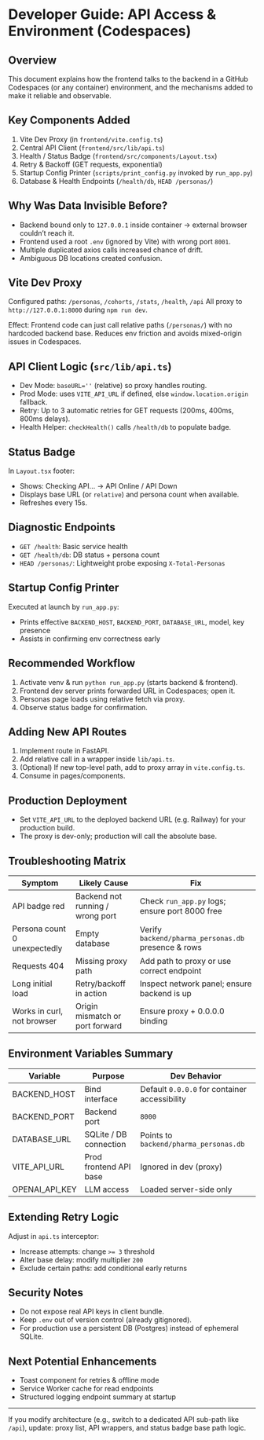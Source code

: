 # Developer Guide: API Access & Environment (Codespaces)

## Overview
This document explains how the frontend talks to the backend in a GitHub Codespaces (or any container) environment, and the mechanisms added to make it reliable and observable.

## Key Components Added
1. Vite Dev Proxy (in `frontend/vite.config.ts`)
2. Central API Client (`frontend/src/lib/api.ts`)
3. Health / Status Badge (`frontend/src/components/Layout.tsx`)
4. Retry & Backoff (GET requests, exponential)
5. Startup Config Printer (`scripts/print_config.py` invoked by `run_app.py`)
6. Database & Health Endpoints (`/health/db`, `HEAD /personas/`)

## Why Was Data Invisible Before?
- Backend bound only to `127.0.0.1` inside container → external browser couldn’t reach it.
- Frontend used a root `.env` (ignored by Vite) with wrong port `8001`.
- Multiple duplicated axios calls increased chance of drift.
- Ambiguous DB locations created confusion.

## Vite Dev Proxy
Configured paths: `/personas`, `/cohorts`, `/stats`, `/health`, `/api`
All proxy to `http://127.0.0.1:8000` during `npm run dev`.

Effect: Frontend code can just call relative paths (`/personas/`) with no hardcoded backend base. Reduces env friction and avoids mixed-origin issues in Codespaces.

## API Client Logic (`src/lib/api.ts`)
- Dev Mode: `baseURL=''` (relative) so proxy handles routing.
- Prod Mode: uses `VITE_API_URL` if defined, else `window.location.origin` fallback.
- Retry: Up to 3 automatic retries for GET requests (200ms, 400ms, 800ms delays).
- Health Helper: `checkHealth()` calls `/health/db` to populate badge.

## Status Badge
In `Layout.tsx` footer:
- Shows: Checking API… → API Online / API Down
- Displays base URL (or `relative`) and persona count when available.
- Refreshes every 15s.

## Diagnostic Endpoints
- `GET /health`: Basic service health
- `GET /health/db`: DB status + persona count
- `HEAD /personas/`: Lightweight probe exposing `X-Total-Personas`

## Startup Config Printer
Executed at launch by `run_app.py`:
- Prints effective `BACKEND_HOST`, `BACKEND_PORT`, `DATABASE_URL`, model, key presence
- Assists in confirming env correctness early

## Recommended Workflow
1. Activate venv & run `python run_app.py` (starts backend & frontend).
2. Frontend dev server prints forwarded URL in Codespaces; open it.
3. Personas page loads using relative fetch via proxy.
4. Observe status badge for confirmation.

## Adding New API Routes
1. Implement route in FastAPI.
2. Add relative call in a wrapper inside `lib/api.ts`.
3. (Optional) If new top-level path, add to proxy array in `vite.config.ts`.
4. Consume in pages/components.

## Production Deployment
- Set `VITE_API_URL` to the deployed backend URL (e.g. Railway) for your production build.
- The proxy is dev-only; production will call the absolute base.

## Troubleshooting Matrix
| Symptom | Likely Cause | Fix |
|---------|--------------|-----|
| API badge red | Backend not running / wrong port | Check `run_app.py` logs; ensure port 8000 free |
| Persona count 0 unexpectedly | Empty database | Verify `backend/pharma_personas.db` presence & rows |
| Requests 404 | Missing proxy path | Add path to proxy or use correct endpoint |
| Long initial load | Retry/backoff in action | Inspect network panel; ensure backend is up |
| Works in curl, not browser | Origin mismatch or port forward | Ensure proxy + 0.0.0.0 binding |

## Environment Variables Summary
| Variable | Purpose | Dev Behavior |
|----------|---------|--------------|
| BACKEND_HOST | Bind interface | Default `0.0.0.0` for container accessibility |
| BACKEND_PORT | Backend port | `8000` |
| DATABASE_URL | SQLite / DB connection | Points to `backend/pharma_personas.db` |
| VITE_API_URL | Prod frontend API base | Ignored in dev (proxy) |
| OPENAI_API_KEY | LLM access | Loaded server-side only |

## Extending Retry Logic
Adjust in `api.ts` interceptor:
- Increase attempts: change `>= 3` threshold
- Alter base delay: modify multiplier `200`
- Exclude certain paths: add conditional early returns

## Security Notes
- Do not expose real API keys in client bundle.
- Keep `.env` out of version control (already gitignored).
- For production use a persistent DB (Postgres) instead of ephemeral SQLite.

## Next Potential Enhancements
- Toast component for retries & offline mode
- Service Worker cache for read endpoints
- Structured logging endpoint summary at startup

---
If you modify architecture (e.g., switch to a dedicated API sub-path like `/api`), update: proxy list, API wrappers, and status badge base path logic.
